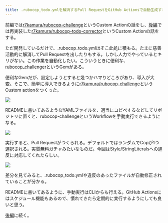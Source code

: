 ```yaml
---
title: .rubocop_todo.ymlを解消するPull RequestをGitHub Actionsで自動生成する (前編)
---
```

前編では[r7kamura/rubocop-challenge](https://github.com/r7kamura/rubocop-challenge)というCustom Actionの話をし、[後編](https://r7kamura.com/articles/2022-05-15-rubocop-todo-corrector)では再実装した[r7kamura/rubocop-todo-corrector](https://github.com/r7kamura/rubocop-todo-corrector)というCustom Actionの話をする。

ただ開発しているだけで、.rubocop\_todo.ymlはそこ此処に積もる。たまに慈善活動的に解消してPull Requestを出したりもする。しかし人力でやっているとキリがない。この作業を自動化したい。こういうときに便利な、[rubocop\_challenger](https://github.com/ryz310/rubocop_challenger)というGemがある。

便利なGemだが、設定しようとすると幾つかハマりどころがあり、導入が大変。そこで、簡単に導入できるように[r7kamura/rubocop-challenge](https://github.com/r7kamura/rubocop-challenge)というCustom actionをつくった。

![](https://lh3.googleusercontent.com/docs/ADP-6oHVkE5InSeYwe87D1JEZlgm-VyAM9dTdLvsHa6seoysVfnZVKbcjQgEjevAyIS5UBPX2Gqh9rZAR6wwebL5m-h5_u8mHzVI5J_exXd-ZNiJEjJ5UlQ3d0l-xSD9FmJc7jW88eoPC0EgYUHxs8sEoM9hECX2irryv2oc8Mpm1QYpg1CupkOXgwU_7sxErKpGGiuOnxcUN4l-1LD15I3DgngjOR05ukmxf-dUvGhJ1YID-a-t8wkgaWwZGVgvvcR7ed7io6ifUSNtM5cOCuRA7ed507PPefOYUMBS0N4-D58FgQ5q4igUweq50Lt4pvvl_C1IQ80gNT8NLpLBSw01xu65pdOwR6dKPuqlLXqdDdiXSbXueRt5REVIdjhwbBsNMhK3kYhjLLg-4rHSz1Avttwc1eUmtxl51j_y1d1V3ny78V65eBkh9OM14vtvRPdirDqpt69TYx7SfwaLqWC8h5hJY9jNHhycX3eLZYK0v91FkWxBdSYa_JsK4Ykd1F0HpLiiTKsusp_Tde0aP_iXL45KhGbpLmmwLb69P2cvtNyPQjHR1NJLAaKprvCEGEAvCn5bWjsdQmuIRlqY_CyYrABLbzHoLFvZ58i5eI5AnShv1dnTXZDey3NGvnKSx3KqQR-9xnd4tiOZF5TyPocRmtALrgFdXSYkRs2ziY9NCuh7rFtPg0qsrF6VluHpYuBjXuDLOAzrHMH0GShLgMknyzEZSoyXMyTgjU3987jywwFoMDk9KKkMoi-gl0AyHCQAO68Tcpq1HVaML7GjikauJbJRcI4rk4pJ_-msqK_vTwqCMmfnsxUBOtJExAkRRsHNkVk4zJpmLq3dhD7laB9_HHzZaURAkLjQWqeu8bZN_XPIHd8BPO5Lbcc0fLcL14TaWWg1nlTy-WHrMseoSwlytxg_pdTqBOnpygNxlFYaNxmtWsXwCfib-zgCtz1woduGqCgX_-cgqveoYy-roC3UNmrTGm6P9ATgvY7Vi9ZKColyg4TPxGRIzuH9oApdqZ7MCFJTKrkLNrYsVt8ZKFbef3cyu8Nyy1GfNUFdMv6i-PRmrzj-MAt-KG0bTQvhPlnymIN6MXORqm6LfZ7dpQvFOpviiwnHgxaGhDJzvAXS5Utav6u_EquDdt24x-scFPlhZpdWXzOudNeSK3mkmvqxUA-lljPVXgNpSD6Vp7RcK4AH1e8LVFocxTUo5w3rFdChTYGoxxel9BNUFzNzJ_fM9DtC1wfw0_W1TsQCOJKY-vTaQUfc)

READMEに書いてあるようなYAMLファイルを、適当にコピペするなどしてリポジトリに置くと、rubocop-challengeというWorkflowを手動実行できるようになる。

![](https://lh3.googleusercontent.com/docs/ADP-6oGl4o5yH9XE2urMyfGn-WR9Pwhpn5pShkJSobhQYiBWzZ9DIdyW8tQHU4ZjtPiIUT9tI8VDCSThhahygxfmR5L2uWw0Cxfs_fterkFfMbQlgWNUBj10JJGckzTcDN7hkTGuA1BxcEbcQ2f91C6c-N49I3xPsMd6hzxBQ6hXR_FHKyGbRg8N14RbK-bO5JeEQffGQnlr9JzOr9G6SKCUC62QR18dRRWBpZ6H05NBxo7yA27CRy1XZWEBT4Llccj8BgfpxcW5VdUYhiZWbbYAlrdvAGhazvgqZzFGvIA4c9HSsJ7NiGOcXT7frcLmZv4WodbP65BfyN4oaRrYcF5L8zyV5BZ64CR-zsIjDy4r2n-tgfte-p8ryGY2jMqkOccnxhcEJAE9rMq7_4bgP1G84OIeCIFSuqMIwOosb4iediTyN7NopZrlK7X4nRP9xbNYTngDaRIwohMdzFF_EoUczvnpd_ynomgNfMywcIxH5vvezhUVoZ4qmq6srTNLHqIAGyX3nCh4h2Rvvsq9Ouaxiecz10WZ0Ms4aV9blKKOuJ7HkTZjQLePvZBqu9vcPwbDQIjL2HuBYIVK45ceZ_83KvdHHlSlS49-zzsqd136ahaAK5FJDWwlhhhDJxZQawOtNJqeHVzfKhdrk1HneLK5d3ZR4N-y2E8OGZ2QHMuYfey4GEXzENN1coxShKrWqmSP4Qp5IsqvFC3guoShkPRaLylkkQiXfmIDJoc-ZsbMFDagtvrnEC0r9lhZGHhHXShd4bhWRcp2rtryTTW-twQYY9x4dMDCcMYLC3cM9vPXWAJ_Xy62W_exZC97-u7evO66SpogLIafFk5yLFTtvMzHjttJsF9RMb1Qq8t7ugMW5j_InlD2aA71mUvixlUWgGpAGowJkGwfIKxh1ZlzPVRa8eDXkPYqhFNGtvMv4eC2u6y5VvJvhErotFZ6Q8vcVeo7MckXm9EaxAi8Ft2LVwgvbMDZTcUzgSL-jMEzMtnAdgTcZwhdDrQ5G0u0tdu1anKn-_6GuashNwsKAAhOG9ETVxqrV6scRUwFzHs8fwEcD6N3XiKt-5Rpr4H0oGcrv0rLBoBkdMQMAIFrzBbHa9XbynqRNGdfJ0Qm5Wfo5GYZr49eO1kH_KBHxU3nIsb-xdEJJzhhfWv83Ofo1v-oGSfU3rJ_1_rWQ0-LdceQehpPiYwGi8_kLMgvttkYJjDpd7wvrAJcZjYTkAcT0cZtUdgKzmTEWDdU-vzJdXbKAPOtGCu7ZoNw)

実行すると、Pull Requestがつくられる。デフォルトではランダムでCopが1つ選択される。実質無料ガチャみたいなものだ。今回はStyle/StringLiteralsへの違反に対応してくれたらしい。

![](https://lh3.googleusercontent.com/docs/ADP-6oGtBAu93D8i1uxqUEzBu7RsY6WzWlD_vfaBmiX946-v3fcNPKeGF8MRB8J_231CVUKC5cZALb_CwhPIXqWaAWIMaGmXGSNEinxfxkeDUFjMp9CvFv_o3n56Ax2Q0wUWsHWKcNw_6rrNDOgVKXkBtUGi6KB9rBjNA2KNKvKqcJN6UQ35_KnShf9pBh3WBZyZOJxRBwoEfbxP7G9BNZ5pxUVunSAGIqHI7Ynq3fmXToVE51nul6EUUEj5biYhS9pzrCaMn-fs4RwHSlb4A1VFLvwwLP5yn86ZKkGWlqIf_70PGiPJ8HlfI0ehnoPNU-YNNaK2gqZy1u2hoKbDTnwRSQYIaahlYd4x6OCNFlSDlF4RLpcSb4ikhmB8rQzCZGUWwgVYA6NIRw2XInjT7JraSnB45C3EXhKLOecMCXJB-gjVPl7q6O5jrVDVfxuDUyGQ2xM4wWf4s3j0CK2yRzeXAPSOgDCXbz7Ijq4LwwCvZtz7FhgfEytMiTvMntr_ME6d6vMJ_vIKDB2c1KJQvFYhPf8HKXOzwpqTsJ0RzpF7iVA2qbTN2HMkiKkMnj9mQveW5urDWGPIZm4OLzBN87GVcAlrR1ipZyFp3EAfKc_fN2aqoh6V_4XluXWqT2gtBigPdT31fBzs9ol7R3gFVCpsOUP6kKFoQypaWZxTs9ktPnZElMfI8SUIFChCLaw4qTKLjiTETVuMCorwjI0M6eBcRi6IwO1aSvc37KrAoErD1lSghQo8QvYm7dS9jFAX0bQL3O9vtWcwJjxqX1DCwaJZ7BnXYFQgVGV0JkLtTHbe29ah6B2oCxOIEdly5W0rkHSEjiMPFBJcCjAsepoep03UAdc9LPdsAhYJLDFSZZvoBtlcevKG5dVcUVgVjnoTvtENgw8AYYiK96pckRwozPb_EfuPu27nlRcM_RL3mEHTjuXt9kvQH_oi_1tWxSNxHbEAbQSYJXzWsxyLYS6Fs7bNXpnh0NXrm5NRANH36GDrLCEJcTDfZEtMQI93spNtH5FzZqZdVxU5eSxw9v-ApdkBVoM7osKrTvhTfN84dsv3quuEHIWDLCvwBL1tbzadQzYztd8o-Ec2R-7xWIYpgCAF9fKsnGlbaXbnH-NHRsBNyGDZeKvSjz27ljRWuf7VcWRDBgiUM0PXR0O6K4EagsUlETqr7rjhS-u6BlF73AYyLeJBiFStFcRaC6RZ9Qex8kxikfga0W4kq6jXyFaiViUXgFxhp8Uj9gao4Vwlkjc3d9lgKpoU)

差分を見てみると、.rubocop\_todo.ymlや違反のあったファイルが自動修正されていることが分かる。

READMEに書いてあるように、手動実行はCLIからも行える。GitHub Actionsにはスケジュール機能もあるので、慣れてきたら定期的に実行するようにしても良いと思う。

[後編](https://r7kamura.com/articles/2022-05-15-rubocop-todo-corrector)に続く。

